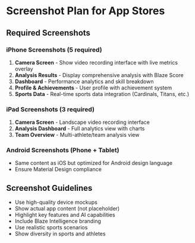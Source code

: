 # Screenshot Plan for App Stores

## Required Screenshots

### iPhone Screenshots (5 required)
1. **Camera Screen** - Show video recording interface with live metrics overlay
2. **Analysis Results** - Display comprehensive analysis with Blaze Score
3. **Dashboard** - Performance analytics and skill breakdown
4. **Profile & Achievements** - User profile with achievement system
5. **Sports Data** - Real-time sports data integration (Cardinals, Titans, etc.)

### iPad Screenshots (3 required)
1. **Camera Screen** - Landscape video recording interface
2. **Analysis Dashboard** - Full analytics view with charts
3. **Team Overview** - Multi-athlete/team analysis view

### Android Screenshots (Phone + Tablet)
- Same content as iOS but optimized for Android design language
- Ensure Material Design compliance

## Screenshot Guidelines
- Use high-quality device mockups
- Show actual app content (not placeholder)
- Highlight key features and AI capabilities
- Include Blaze Intelligence branding
- Use realistic sports scenarios
- Show diversity in sports and athletes
